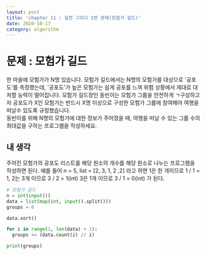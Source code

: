```yaml
---
layout: post
title: 'chapter 11 : 실전 그리디 1번 문제(모험가 길드)'
date: 2020-10-17
category: algorithm
---
```

# 문제 : 모험가 길드
한 마을에 모험가가 N명 있습니다. 모험가 길드에서는 N명의 모험가를 대상으로 '공포도'를 측정했는데, '공포도'가 높은 모험가는 쉽게 공포를 느껴 위험 상황에서 제대로 대처할 능력이 떨어집니다. 모험가 길드장인 동빈이는 모험가 그룹을 안전하게 ㄱ구성하고자 공포도가 X인 모험가는 반드시 X명 이상으로 구성한 모험가 그룹에 참여해야 여행을 떠날수 있도록 규정했습니다.   
동빈이를 위해 N명의 모험가에 대한 정보가 주어졌을 때, 여행을 떠날 수 있는 그룹 수의 최대값을 구하는 프로그램을 작성하세요.
## 내 생각
주어진 모험가의 공포도 리스트를 해당 원소의 개수를 해당 원소로 나누는 프로그램을 작성하면 된다. 예를 들어 n = 5, list = [2, 3, 1, 2 ,2] 라고 하면 1은 한 개이므로 1 / 1 = 1, 2는 3개 이므로 3 / 2 = 1(int) 3은 1개 이므로  3 / 1 = 0(int) 가 된다.  
```python
# 모험가 길드
n = int(input())
data = list(map(int, input().split()))
groups = 0

data.sort()

for i in range(1, len(data) + 1):
  groups += (data.count(i) // i)

print(groups)
```
